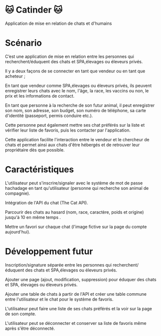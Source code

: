 # 🐱 Catinder 🐱
Application de mise en relation de chats et d'humains

# Scénario

C’est une application de mise en relation entre les personnes qui recherchent/éduquent des chats et SPA,élevages ou éleveurs privés.

Il y a deux façons de se connecter en tant que vendeur ou en tant que acheteur ; 

En tant que vendeur comme SPA,élevages ou éleveurs privés, ils peuvent enregistrer leurs chats avec le nom, l'âge, la race, les vaccins ou non, le prix et les informations de contact. 

En tant que personne à la recherche de son futur animal, il peut enregistrer son nom, son adresse, son budget, son numéro de téléphone, sa carte d'identité (passeport, permis conduire etc.). 

Cette personne peut également mettre ses chat préférés sur la liste et vérifier leur liste de favoris, puis les contacter par l'application. 

Cette application facilite l'interaction entre le vendeur et le chercheur de chats et permet ainsi aux chats d'être hébergés et de retrouver leur propriétaire dès que possible. 

# Caractéristiques
L'utilisateur peut s'inscrire/signaler avec le système de mot de passe hachadage en tant qu'utilisateur (personne qui recherche son animal de compagnie).

Intégration de l'API du chat (The Cat API).

Parcourir des chats au hasard (nom, race, caractère, poids et origine) jusqu'à 10 en même temps .

Mettre un favori sur chaque chat (l'image fictive sur la page du compte aujourd'hui).

# Développement futur 
Inscription/signature séparée entre les personnes qui recherchent/éduquent des chats et SPA,élevages ou éleveurs privés.

Ajouter une page (ajout, modification, suppression) pour éduquer des chats et SPA, élevages ou éleveurs privés.

Ajouter une table de chats à partir de l'API et créer une table commune entre l'utilisateur et le chat pour le système de favoris.

L'utilisateur peut faire une liste de ses chats préférés et la voir sur la page de son compte.

L'utilisateur peut se déconnecter et conserver sa liste de favoris même après s'être déconnecté. 

